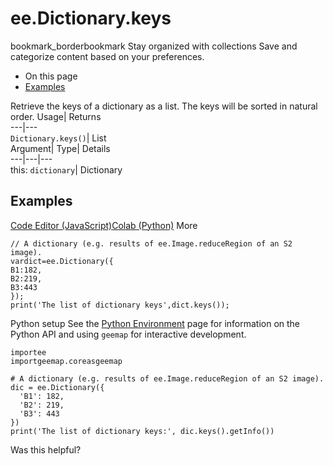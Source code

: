  
#  ee.Dictionary.keys 
bookmark_borderbookmark Stay organized with collections  Save and categorize content based on your preferences.
  * On this page
  * [Examples](https://developers.google.com/earth-engine/apidocs/ee-dictionary-keys#examples)


Retrieve the keys of a dictionary as a list. The keys will be sorted in natural order. 
Usage| Returns  
---|---  
`Dictionary.keys()`| List  
Argument| Type| Details  
---|---|---  
this: `dictionary`| Dictionary  
## Examples
[Code Editor (JavaScript)](https://developers.google.com/earth-engine/apidocs/ee-dictionary-keys#code-editor-javascript-sample)[Colab (Python)](https://developers.google.com/earth-engine/apidocs/ee-dictionary-keys#colab-python-sample) More
```
// A dictionary (e.g. results of ee.Image.reduceRegion of an S2 image).
vardict=ee.Dictionary({
B1:182,
B2:219,
B3:443
});
print('The list of dictionary keys',dict.keys());
```
Python setup
See the [ Python Environment](https://developers.google.com/earth-engine/guides/python_install) page for information on the Python API and using `geemap` for interactive development.
```
importee
importgeemap.coreasgeemap
```
```
# A dictionary (e.g. results of ee.Image.reduceRegion of an S2 image).
dic = ee.Dictionary({
  'B1': 182,
  'B2': 219,
  'B3': 443
})
print('The list of dictionary keys:', dic.keys().getInfo())
```

Was this helpful?
